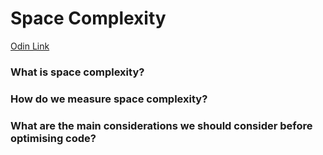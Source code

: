 # Space Complexity

[Odin Link](https://www.theodinproject.com/lessons/javascript-space-complexity)

### What is space complexity?

### How do we measure space complexity?

### What are the main considerations we should consider before optimising code?

